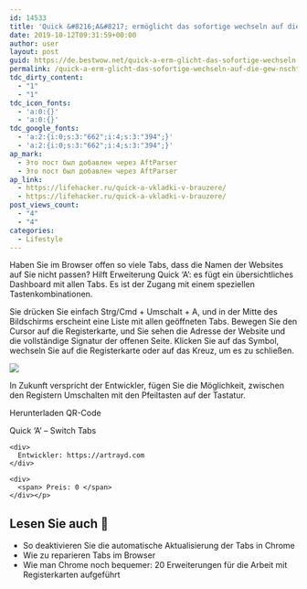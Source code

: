 ```yaml
---
id: 14533
title: 'Quick &#8216;A&#8217; ermöglicht das sofortige wechseln auf die gewünschte Registerkarte im Browser'
date: 2019-10-12T09:31:59+00:00
author: user
layout: post
guid: https://de.bestwow.net/quick-a-erm-glicht-das-sofortige-wechseln-auf-die-gew-nschte-registerkarte-im-browser/
permalink: /quick-a-erm-glicht-das-sofortige-wechseln-auf-die-gew-nschte-registerkarte-im-browser/
tdc_dirty_content:
  - "1"
  - "1"
tdc_icon_fonts:
  - 'a:0:{}'
  - 'a:0:{}'
tdc_google_fonts:
  - 'a:2:{i:0;s:3:"662";i:4;s:3:"394";}'
  - 'a:2:{i:0;s:3:"662";i:4;s:3:"394";}'
ap_mark:
  - Это пост был добавлен через AftParser
  - Это пост был добавлен через AftParser
ap_link:
  - https://lifehacker.ru/quick-a-vkladki-v-brauzere/
  - https://lifehacker.ru/quick-a-vkladki-v-brauzere/
post_views_count:
  - "4"
  - "4"
categories:
  - Lifestyle
---
```

Haben Sie im Browser offen so viele Tabs, dass die Namen der Websites auf Sie nicht passen? Hilft Erweiterung Quick &#8216;A&#8217;: es fügt ein übersichtliches Dashboard mit allen Tabs. Es ist der Zugang mit einem speziellen Tastenkombinationen.

Sie drücken Sie einfach Strg/Cmd + Umschalt + A, und in der Mitte des Bildschirms erscheint eine Liste mit allen geöffneten Tabs. Bewegen Sie den Cursor auf die Registerkarte, und Sie sehen die Adresse der Website und die vollständige Signatur der offenen Seite. Klicken Sie auf das Symbol, wechseln Sie auf die Registerkarte oder auf das Kreuz, um es zu schließen.

![](https://de.bestwow.net/wp-content/uploads/2019/10/quick-a-pozvolyaet-mgnovenno-pereklyuchit-sya-na-nuzhnuyu-vkladku-v-brauzere-1.jpg) 

In Zukunft verspricht der Entwickler, fügen Sie die Möglichkeit, zwischen den Registern Umschalten mit den Pfeiltasten auf der Tastatur.

<div>
  <div>
  </div>
  
  <div>
  </div>
  
  <div>
    <div>
      Herunterladen <span>QR-Code </span>
    </div></p>
  </div>
  
  <div>
    <div>
      Quick &#8216;A&#8217; &#8211; Switch Tabs
    </div>
    
    <div>
      Entwickler: https://artrayd.com
    </div>
    
    <div>
      <span> Preis: 0 </span>
    </div></p>
  </div></p>
</div>

<div>
  <h2 class="read-also__title">
    <span>Lesen Sie auch</span> <span>🧐 </span>
  </h2>
  
  <ul class="read-also__list">
    <li>
      So deaktivieren Sie die automatische Aktualisierung der Tabs in Chrome
    </li>
    <li>
      Wie zu reparieren Tabs im Browser
    </li>
    <li>
      Wie man Chrome noch bequemer: 20 Erweiterungen für die Arbeit mit Registerkarten aufgeführt
    </li>
  </ul>
</div>